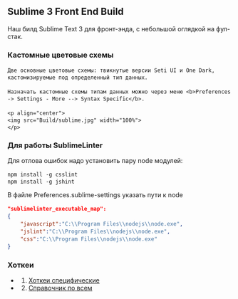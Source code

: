 ## Sublime 3 Front End Build

Наш билд Sublime Text 3 для фронт-энда, с небольшой оглядкой на фул-стак.

### Кастомные цветовые схемы

	Две основные цветовые схемы: твикнутые версии Seti UI и One Dark, кастомизируемые под определенный тип данных.

	Назначать кастомные схемы типам данных можно через меню <b>Preferences -> Settings - More --> Syntax Specific</b>.

	<p align="center">
	<img src="Build/sublime.jpg" width="100%">
	</p>

### Для работы SublimeLinter

Для отлова ошибок надо установить пару node модулей:

```
npm install -g csslint
npm install -g jshint
```

В файле Preferences.sublime-settings указать пути к node

```json
"sublimelinter_executable_map":
{
    "javascript":"C:\\Program Files\\nodejs\\node.exe",
    "jslint":"C:\\Program Files\\nodejs\\node.exe",
    "css":"C:\\Program Files\\nodejs\\node.exe"
}
```

### Хоткеи
* 1. [Хоткеи специфические](Build/hot-keys.pdf)
* 2. [Справочник по всем](Build/sublime_text_keyboard_shortcuts.pdf)



































